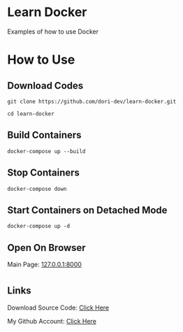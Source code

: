 # Learn Docker

Examples of how to use Docker

#

# How to Use

## Download Codes

```
git clone https://github.com/dori-dev/learn-docker.git
```

```
cd learn-docker
```

## Build Containers

```
docker-compose up --build
```

## Stop Containers

```
docker-compose down
```

## Start Containers on Detached Mode

```
docker-compose up -d
```

## Open On Browser

Main Page: [127.0.0.1:8000](http://127.0.0.1:8000/)<br>

#

## Links

Download Source Code: [Click Here](https://github.com/dori-dev/learn-docker/archive/refs/heads/master.zip)

My Github Account: [Click Here](https://github.com/dori-dev/)
